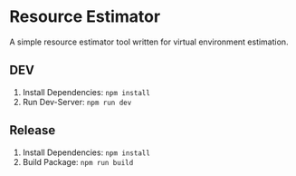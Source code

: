 # Resource Estimator

A simple resource estimator tool written for virtual environment estimation.

## DEV

1. Install Dependencies: `npm install`
2. Run Dev-Server: `npm run dev`

## Release
1. Install Dependencies: `npm install`
2. Build Package: `npm run build`
